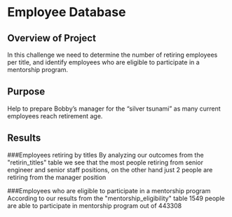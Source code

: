 # Employee Database

## Overview of Project
In this challenge we need to determine the number of retiring employees per title, and identify employees who are eligible to participate in a mentorship program.

## Purpose
Help to prepare Bobby’s manager for the “silver tsunami” as many current employees reach retirement age.

## Results

###Employees retiring by titles
By analyzing our outcomes from the "retirin_titles" table  we see that the most people retiring from senior engineer and senior staff positions, on the other hand just 2 people are retiring from the manager position

###Employees who are eligible to participate in a mentorship program
According to our results from the "mentorship_eligibility" table 1549 people are able to participate in mentorship program out of 443308
